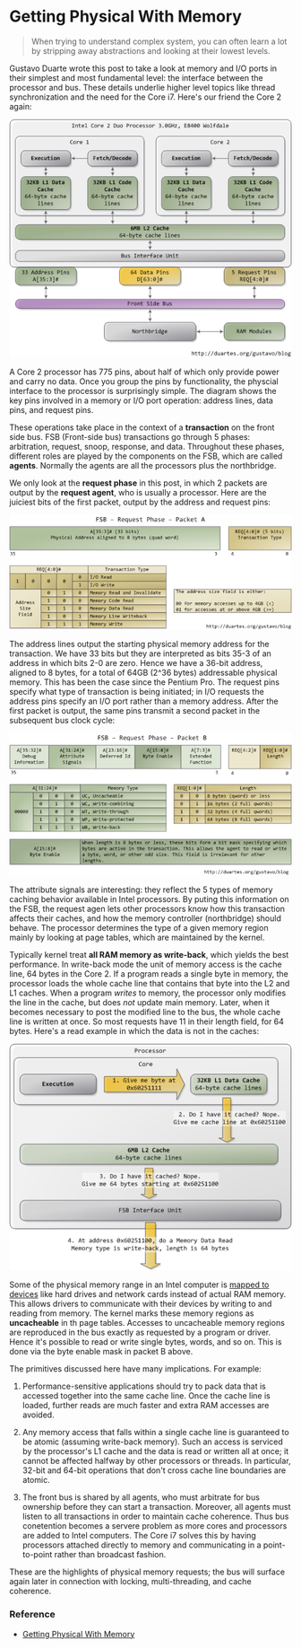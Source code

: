 # Getting Physical With Memory

> When trying to understand complex system, you can often learn a lot by stripping away abstractions and looking at their lowest levels.

Gustavo Duarte wrote this post to take a look at memory and I/O ports in their simplest and most fundamental level: the interface between the processor and bus. These details underlie higher level topics like thread synchronization and the need for the Core i7. Here's our friend the Core 2 again: 

![](./images/physicalMemoryAccess.png)

A Core 2 processor has 775 pins, about half of which only provide power and carry no data. Once you group the pins by functionality, the physcial interface to the processor is surprisingly simple. The diagram shows the key pins involved in a memory or I/O port operation: address lines, data pins, and request pins.

These operations take place in the context of a **transaction** on the front side bus. FSB (Front-side bus) transactions go through 5 phases: arbitration, request, snoop, response, and data. Throughout these phases, different roles are played by the components on the FSB, which are called **agents**. Normally the agents are all the processors plus the northbridge.

We only look at the **request phase** in this post, in which 2 packets are output by the **request agent**, who is usually a processor. Here are the juiciest bits of the first packet, output by the address and request pins:

![](./images/fsbRequestPhasePacketA.png)

The address lines output the starting physical memory address for the transaction. We have 33 bits but they are interpreted as bits 35-3 of an address in which bits 2-0 are zero. Hence we have a 36-bit address, aligned to 8 bytes, for a total of 64GB (2^36 bytes) addressable physical memory. This has been the case since the Pentium Pro. The request pins specify what type of transaction is being initiated; in I/O requests the address pins specify an I/O port rather than a memory address. After the first packet is output, the same pins transmit a second packet in the subsequent bus clock cycle:

![](./images/fsbRequestPhasePacketB.png)

The attribute signals are interesting: they reflect the 5 types of memory caching behavior available in Intel processors. By puting this information on the FSB, the request agen lets other processors know how this transaction affects their caches, and how the memory controller (northbridge) should behave. The processor determines the type of a given memory region mainly by looking at page tables, which are maintained by the kernel.

Typically kernel treat **all RAM memory as write-back**, which yields the best performance. In write-back mode the unit of memory access is the cache line, 64 bytes in the Core 2. If a program reads a single byte in memory, the processor loads the whole cache line that contains that byte into the L2 and L1 caches. When a program *writes* to memory, the processor only modifies the line in the cache, but does *not* update main memory. Later, when it becomes necessary to post the modified line to the bus, the whole cache line is written at once. So most requests have 11 in their length field, for 64 bytes. Here's a read example in which the data is not in the caches:

![](./images/memoryRead.png) 

Some of the physical memory range in an Intel computer is [mapped to devices](motherboard-chipsets-memory-map.md) like hard drives and network cards instead of actual RAM memory. This allows drivers to communicate with their devices by writing to and reading from memory. The kernel marks these memory regions as **uncacheable** in th page tables. Accesses to uncacheable memory regions are reproduced in the bus exactly as requested by a program or driver. Hence it's possible to read or write single bytes, words, and so on. This is done via the byte enable mask in packet B above.

The primitives discussed here have many implications. For example:

1. Performance-sensitive applications should try to pack data that is accessed together into the same cache line. Once the cache line is loaded, further reads are much faster and extra RAM accesses are avoided.

2. Any memory access that falls within a single cache line is guaranteed to be atomic (assuming write-back memory). Such an access is serviced by the processor's L1 cache and the data is read or written all at once; it cannot be affected halfway by other processors or threads. In particular, 32-bit and 64-bit operations that don't cross cache line boundaries are atomic.

3. The front bus is shared by all agents, who must arbitrate for bus ownership before they can start a transaction. Moreover, all agents must listen to all transactions in order to maintain cache coherence. Thus bus conetention becomes a servere problem as more cores and processors are added to Intel computers. The Core i7 solves this by having processors attached directly to memory and communicating in a point-to-point rather than broadcast fashion.

These are the highlights of physical memory requests; the bus will surface again later in connection with locking, multi-threading, and cache coherence. 

### Reference

* [Getting Physical With Memory](http://duartes.org/gustavo/blog/post/getting-physical-with-memory/)
